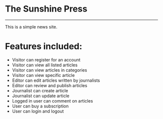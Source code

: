 # The Sunshine Press
---
This is a simple news site.

# Features included:
* Visitor can register for an account
* Visitor can view all listed articles
* Visitor can view articles in categories
* Visitor can view specific article
* Editor can edit articles written by journalists
* Editor can review and publish articles
* Journalist can create article
* Journalist can update article
* Logged in user can comment on articles
* User can buy a subscription
* User can login and logout